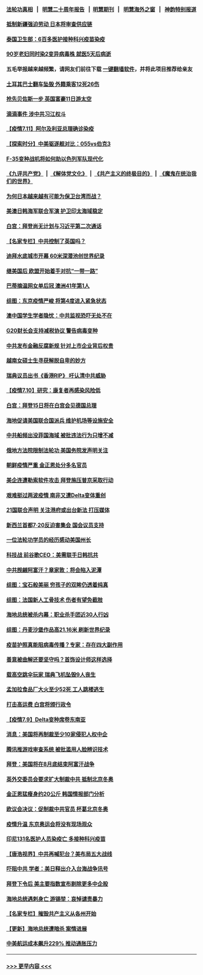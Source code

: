 #### [法轮功真相](https://github.com/gfw-breaker/truth/blob/master/README.md?t=0) &nbsp;&nbsp;|&nbsp;&nbsp; [明慧二十周年报告](https://github.com/gfw-breaker/mh-reports/blob/master/README.md?t=0) &nbsp;&nbsp;|&nbsp;&nbsp;[明慧期刊](https://github.com/gfw-breaker/mh-qikan) &nbsp;&nbsp;|&nbsp;&nbsp; [明慧海外之窗](https://github.com/gfw-breaker/mh-news/blob/master/README.md?t=0) &nbsp;&nbsp;|&nbsp;&nbsp; [神韵特别报道](https://github.com/gfw-breaker/mh-news/blob/master/shenyun.md?t=0)
#### [抵制新疆强迫劳动 日本将审查供应链](../pages/nsc418/n13082163.md?t=07120401) 
#### [泰国卫生部：6百多医护接种科兴疫苗染疫](../pages/nsc418/n13081752.md?t=07120401) 
#### [90岁老妇同时染2变异病毒株 就医5天后病逝](../pages/nsc418/n13082057.md?t=07120401) 
#### 五毛举报越来越频繁，请网友们前往下载 [一键翻墙软件](https://github.com/gfw-breaker/ssr-accounts)，并将此项目推荐给亲友
#### [土耳其巴士翻车坠毁 外籍乘客12死26伤](../pages/nsc418/n13081990.md?t=07120401) 
#### [抢先贝佐斯一步 英国富豪11日游太空](../pages/nsc418/n13082030.md?t=07120401) 
#### [滴滴事件 涉中共习江权斗](../pages/nsc418/n13082006.md?t=07120401) 
#### [【疫情7.11】阿尔及利亚总理确诊染疫](../pages/nsc418/n13081574.md?t=07120401) 
#### [【探索时分】中美驱逐舰对比：055vs伯克3](../pages/nsc418/n13081164.md?t=07120401) 
#### [F-35变种战机将如何助以色列军队现代化](../pages/nsc418/n13077427.md?t=07120401) 
#### [《九评共产党》](https://github.com/begood0513/9ping.md/blob/master/README.md) &nbsp;|&nbsp; [《解体党文化》](../../../../jtdwh.md/blob/master/README.md)  &nbsp;|&nbsp; [《共产主义的终极目的》](../../../../gczydzjmd.md/blob/master/README.md) &nbsp;|&nbsp; [《魔鬼在统治我们的世界》](../../../../mgztzwmdsj.md/blob/master/README.md) 
#### [为何日本越来越有可能为保卫台湾而战？](../pages/nsc418/n13079575.md?t=07120401) 
#### [美澳日韩海军联合军演 护卫印太海域稳定](../pages/nsc418/n13081048.md?t=07120401) 
#### [白宫：拜登尚无计划与习近平第二次通话](../pages/nsc418/n13081123.md?t=07120401) 
#### [【名家专栏】中共控制了英国吗？](../pages/nsc418/n13080067.md?t=07120401) 
#### [迪拜水底城市开幕 60米深潜池创世界纪录](../pages/nsc418/n13080998.md?t=07120401) 
#### [继美国后 欧盟开始着手对抗“一带一路”](../pages/nsc418/n13080932.md?t=07120401) 
#### [巴蒂摘温网女单后冠 澳洲41年第1人](../pages/nsc418/n13080924.md?t=07120401) 
#### [组图：东京疫情严峻 将第4度进入紧急状态](../pages/nsc418/n13080404.md?t=07120401) 
#### [澳中国学生学者隐忧：中共监视恐吓无处不在](../pages/nsc418/n13080804.md?t=07120401) 
#### [G20财长会支持减税协议 警告病毒变种](../pages/nsc418/n13080713.md?t=07120401) 
#### [中共发布金融反腐新规 针对上市企业背后权贵](../pages/nsc418/n13080390.md?t=07120401) 
#### [越南女硕士生寻获解脱自卑的妙方](../pages/nsc418/n13079268.md?t=07120401) 
#### [瑞典议员出书《香港RIP》 吁认清中共威胁](../pages/nsc418/n13080532.md?t=07120401) 
#### [【疫情7.10】研究：康复者再感染风险低](../pages/nsc418/n13080480.md?t=07120401) 
#### [白宫：拜登15日将在白宫会见德国总理](../pages/nsc418/n13080337.md?t=07120401) 
#### [海地促请美国联合国派兵 维护机场等设施安全](../pages/nsc418/n13079967.md?t=07120401) 
#### [中共船频出没菲国海域 被批违法行为只增不减](../pages/nsc418/n13080030.md?t=07120401) 
#### [俄地方法院限制法轮功 美国务院发声明关注](../pages/nsc418/n13079658.md?t=07120401) 
#### [朝鲜疫情严重 金正恩处分多名官员](../pages/nsc418/n13079673.md?t=07120401) 
#### [美企连遭勒索软件攻击 拜登施压普京采取行动](../pages/nsc418/n13079592.md?t=07120401) 
#### [艰难挺过两波疫情 南非又遭Delta变体重创](../pages/nsc418/n13079558.md?t=07120401) 
#### [21国联合声明 关注港府或出台新法 打压媒体](../pages/nsc418/n13079359.md?t=07120401) 
#### [新西兰首都7‧20反迫害集会 国会议员支持](../pages/nsc418/n13078525.md?t=07120401) 
#### [一位法轮功学员的经历感动美国州长](../pages/nsc418/n13078953.md?t=07120401) 
#### [科技战 前谷歌CEO：美需联手日韩抗共](../pages/nsc418/n13078961.md?t=07120401) 
#### [中共觊觎阿富汗？章家敦：将会陷入泥潭](../pages/nsc418/n13078945.md?t=07120401) 
#### [组图：宝石般美丽 穷孩子的双眸仍透着纯真](../pages/nsc418/n13077674.md?t=07120401) 
#### [组图：法国新人工骨技术 伤者有望免截肢](../pages/nsc418/n13078375.md?t=07120401) 
#### [海地总统被杀内幕：职业杀手团近30人行凶](../pages/nsc418/n13078949.md?t=07120401) 
#### [组图：丹麦沙堡作品高21.16米 刷新世界纪录](../pages/nsc418/n13078064.md?t=07120401) 
#### [疫苗护照真能阻病毒传播？专家：存在四大副作用](../pages/nsc418/n13067703.md?t=07120401) 
#### [善意被曲解还要坚守吗？首饰设计师这样选择](../pages/nsc418/n13077575.md?t=07120401) 
#### [载高空跳伞玩家 瑞典飞机坠毁9人丧生](../pages/nsc418/n13078604.md?t=07120401) 
#### [孟加拉食品厂大火至少52死 工人跳楼逃生](../pages/nsc418/n13078541.md?t=07120401) 
#### [打击高运费 白宫将颁行政令](../pages/nsc418/n13078569.md?t=07120401) 
#### [【疫情7.9】Delta变种席卷东南亚](../pages/nsc418/n13078272.md?t=07120401) 
#### [消息：美国将再制裁至少10家侵犯人权中企](../pages/nsc418/n13077699.md?t=07120401) 
#### [腾讯推游戏审查系统 被批滥用人脸辨识技术](../pages/nsc418/n13077634.md?t=07120401) 
#### [拜登：美国将在8月底结束阿富汗战争](../pages/nsc418/n13077350.md?t=07120401) 
#### [英外交委员会要求扩大制裁中共 抵制北京冬奥](../pages/nsc418/n13076754.md?t=07120401) 
#### [金正恩猛瘦身约20公斤 韩国情报部门分析](../pages/nsc418/n13076881.md?t=07120401) 
#### [欧议会决议：促制裁中共官员 杯葛北京冬奥](../pages/nsc418/n13076851.md?t=07120401) 
#### [疫情升温 东京奥运会将没有现场观众](../pages/nsc418/n13076798.md?t=07120401) 
#### [印尼131名医护人员染疫亡 多接种科兴疫苗](../pages/nsc418/n13076794.md?t=07120401) 
#### [【唐浩视界】中共再喊犯台？美布局五大战线](../pages/nsc418/n13076229.md?t=07120401) 
#### [吓阻中共 学者：美日释出介入台海战争讯号](../pages/nsc418/n13076414.md?t=07120401) 
#### [拜登下令后 美主要指数宣布剔除更多中企股](../pages/nsc418/n13076668.md?t=07120401) 
#### [海地总统遇刺身亡 游锡堃：哀悼谴责暴力](../pages/nsc418/n13076652.md?t=07120401) 
#### [【名家专栏】摧毁共产主义从各州开始](../pages/nsc418/n13076376.md?t=07120401) 
#### [【更新】海地总统遭暗杀 案情进展](../pages/nsc418/n13073704.md?t=07120401) 
#### [中美航运成本飙升229% 推动通胀压力](../pages/nsc418/n13076495.md?t=07120401) 

----
#### [ >>> 更早内容 <<< ](../indexes/nsc418-earlier.md)
